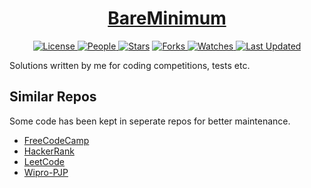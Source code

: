 <div align = "center">

<h1><a href="https://2kabhishek.github.io/Solutions">BareMinimum</a></h1>

<a href="https://github.com/2KAbhishek/Solutions/blob/main/LICENSE">
<img alt="License" src="https://img.shields.io/github/license/2kabhishek/Solutions?style=flat&color=eee&label="> </a>

<a href="https://github.com/2KAbhishek/Solutions/graphs/contributors">
<img alt="People" src="https://img.shields.io/github/contributors/2kabhishek/Solutions?style=flat&color=ffaaf2&label=People"> </a>

<a href="https://github.com/2KAbhishek/Solutions/stargazers">
<img alt="Stars" src="https://img.shields.io/github/stars/2kabhishek/Solutions?style=flat&color=98c379&label=Stars"></a>

<a href="https://github.com/2KAbhishek/Solutions/network/members">
<img alt="Forks" src="https://img.shields.io/github/forks/2kabhishek/Solutions?style=flat&color=66a8e0&label=Forks"> </a>

<a href="https://github.com/2KAbhishek/Solutions/watchers">
<img alt="Watches" src="https://img.shields.io/github/watchers/2kabhishek/Solutions?style=flat&color=f5d08b&label=Watches"> </a>

<a href="https://github.com/2KAbhishek/Solutions/pulse">
<img alt="Last Updated" src="https://img.shields.io/github/last-commit/2kabhishek/Solutions?style=flat&color=e06c75&label="> </a>

</div>

Solutions written by me for coding competitions, tests etc.

## Similar Repos

Some code has been kept in seperate repos for better maintenance.

- [FreeCodeCamp](https://github.com/2kabhishek/FreeCodeCamp)
- [HackerRank](https://github.com/2kabhishek/HackerRank)
- [LeetCode](https://github.com/2kabhishek/LeetCode)
- [Wipro-PJP](https://github.com/2kabhishek/Wipro-PJP)
